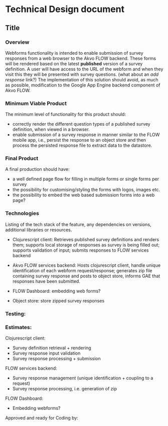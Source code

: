 # Technical Design document

Title
-------------

### Overview
Webforms functionality is intended to enable submission of survey responses from a web browser to the Akvo FLOW backend.  These forms will be rendered based on the latest **published** version of a survey definition. A user will have access to the URL of the webform and when they visit this they will be presented with survey questions. (what about an *add response* link?)  The implementation of this solution should avoid, as much as possible, modification to the Google App Engine backend component of Akvo FLOW.

### Minimum Viable Product
The minimum level of functionality for this product should:
* correctly render the different question types of a published survey definition, when viewed in a browser.
* enable submission of a survey response in manner similar to the FLOW mobile app, i.e., persist the response to an object store and then process the persisted response file to extract data to the datastore.

### Final Product
A final production should have:
* a well defined page flow for filling in multiple forms or single forms per survey
* the possibility for customising/styling the forms with logos, images etc.
* the possibility to embed the web based submission forms into a web page?

### Technologies
Listing of the tech stack of the feature, any dependencies on versions, additional libraries or resources.

* Clojurescript client: Retrieves published survey definitions and renders them; supports local storage of responses as survey is being filled out; supports validation of input; submits responses to FLOW services backend

* Akvo FLOW services backend: Hosts clojurescript client, handle unique identification of each webform request/response; generates zip file containing survey response and posts to object store, informs GAE that responses have been submitted.

* FLOW Dashboard: embedding web forms?

* Object store: store zipped survey responses


### Testing:


### Estimates:

Clojurescript client:
* Survey definition retrieval + rendering
* Survey response input validation
* Survey response processing + submission

FLOW services backend:
* Survey response management (unique identification + coupling to a request)
* Survey response processing, i.e. generation of zip

FLOW Dashboard:
* Embedding webforms?

Approved and ready for Coding by: 